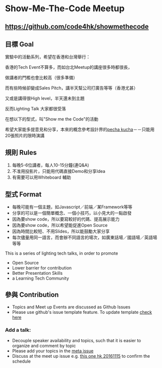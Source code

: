 # Show-Me-The-Code Meetup

## https://github.com/code4hk/showmethecode

## 目標 Goal
實驗中的活動系列，希望在香港和台灣舉行：

香港的Tech Event不算多，而如台北Meetup的講座很多時都很長，

做講者的門檻也會比較高（很多準備）

而有些時候卻變成Sales Pitch，講半天幫公司打廣告等等（香港尤甚）

又或是講得很High level，半天還未到主題

反而Lighting Talk 大家都很受落

在想以下的型式，叫"Show me the Code"的活動

希望大家能多提意見和分享，本來的概念參考設計界的[pecha kucha](http://www.pechakucha.org/)－－只能用20張照片的限時演講

## 規則 Rules
1. 每晚5-6位講者，每人10-15分鐘(連Q&A)
2. 不准用投影片，只能用代碼直接Demo和分享Idea
3. 有需要可以用Whiteboard 輔助

## 型式 Format
- 每晚可能有一個主題，如Javascript／前端／某Framework等等
- 分享的可以是一個簡單概念、一個小技巧，以小見大的一點啟發
- 因為要show code，所以要寫較好的代碼、提高展示能力
- 因為要show code，所以希望能促進Open Source
- 因為時間比較短、不用Slides，所以能鼓勵大家分享
- 每次儘量用同一語言，而會辦不同語言的場次，如廣東話場／國語場／英語場等等

This is a series of lighting tech talks, in order to promote
- Open Source
- Lower barrier for contribution
- Better Presentation Skills
- a Learning Tech Community


## 參與 Contribution
- Topics and Meet up Events are discussed as Github Issues
- Please use github's issue template feature. To update template [check here](https://help.github.com/articles/creating-an-issue-template-for-your-repository/)

### Add a talk:
- Decouple speaker availability and topics, such that it is easier to organize and comment by topic
- Please add your topics in the [meta issue](https://github.com/code4hk/showmethecode/issues/1)
- Discuss at the meet up issue e.g. [this one hk 20161115](https://github.com/code4hk/showmethecode/issues/2) to confirm the schedule
